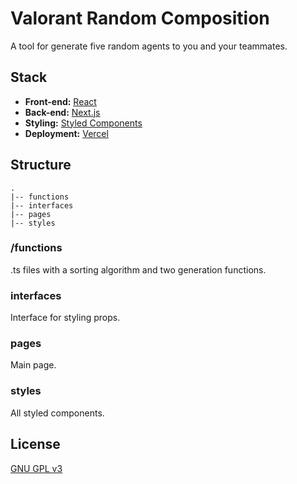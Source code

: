 # Valorant Random Composition

A tool for generate five random agents to you and your teammates.

## Stack

- **Front-end:** [React](https://reactjs.org/)
- **Back-end:** [Next.js](https://nextjs.org/)
- **Styling:** [Styled Components](https://styled-components.com/)
- **Deployment:** [Vercel](https://vercel.com/)

## Structure

```
.
|-- functions
|-- interfaces
|-- pages
|-- styles
```

### /functions

.ts files with a sorting algorithm and two generation functions.

### interfaces

Interface for styling props.

### pages

Main page.

### styles

All styled components.  

## License

[GNU GPL v3](https://choosealicense.com/licenses/gpl-3.0/)